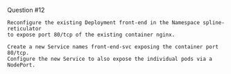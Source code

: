 
Question #12
~~~~~~~~~~~~~~~~~~~~~~~~~~~~~~~~~~~~~~~~~~~~~~~~~~~~~~~~~~~~~~~~~~~~~~~~~~~~~~~~~~~~~
Reconfigure the existing Deployment front-end in the Namespace spline-reticulator
to expose port 80/tcp of the existing container nginx.

Create a new Service names front-end-svc exposing the container port 80/tcp.
Configure the new Service to also expose the individual pods via a NodePort.
~~~~~~~~~~~~~~~~~~~~~~~~~~~~~~~~~~~~~~~~~~~~~~~~~~~~~~~~~~~~~~~~~~~~~~~~~~~~~~~~~~~~~
